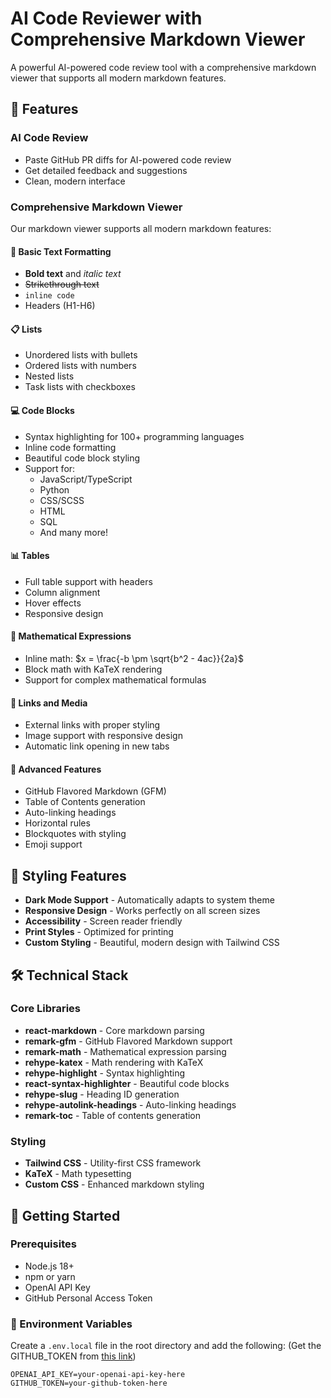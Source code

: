 # AI Code Reviewer with Comprehensive Markdown Viewer

A powerful AI-powered code review tool with a comprehensive markdown viewer that supports all modern markdown features.

## 🚀 Features

### AI Code Review
- Paste GitHub PR diffs for AI-powered code review
- Get detailed feedback and suggestions
- Clean, modern interface

### Comprehensive Markdown Viewer
Our markdown viewer supports all modern markdown features:

#### 📝 Basic Text Formatting
- **Bold text** and *italic text*
- ~~Strikethrough text~~
- `inline code`
- Headers (H1-H6)

#### 📋 Lists
- Unordered lists with bullets
- Ordered lists with numbers
- Nested lists
- Task lists with checkboxes

#### 💻 Code Blocks
- Syntax highlighting for 100+ programming languages
- Inline code formatting
- Beautiful code block styling
- Support for:
  - JavaScript/TypeScript
  - Python
  - CSS/SCSS
  - HTML
  - SQL
  - And many more!

#### 📊 Tables
- Full table support with headers
- Column alignment
- Hover effects
- Responsive design

#### 🧮 Mathematical Expressions
- Inline math: $x = \frac{-b \pm \sqrt{b^2 - 4ac}}{2a}$
- Block math with KaTeX rendering
- Support for complex mathematical formulas

#### 🔗 Links and Media
- External links with proper styling
- Image support with responsive design
- Automatic link opening in new tabs

#### 📄 Advanced Features
- GitHub Flavored Markdown (GFM)
- Table of Contents generation
- Auto-linking headings
- Horizontal rules
- Blockquotes with styling
- Emoji support

## 🎨 Styling Features

- **Dark Mode Support** - Automatically adapts to system theme
- **Responsive Design** - Works perfectly on all screen sizes
- **Accessibility** - Screen reader friendly
- **Print Styles** - Optimized for printing
- **Custom Styling** - Beautiful, modern design with Tailwind CSS

## 🛠️ Technical Stack

### Core Libraries
- **react-markdown** - Core markdown parsing
- **remark-gfm** - GitHub Flavored Markdown support
- **remark-math** - Mathematical expression parsing
- **rehype-katex** - Math rendering with KaTeX
- **rehype-highlight** - Syntax highlighting
- **react-syntax-highlighter** - Beautiful code blocks
- **rehype-slug** - Heading ID generation
- **rehype-autolink-headings** - Auto-linking headings
- **remark-toc** - Table of contents generation

### Styling
- **Tailwind CSS** - Utility-first CSS framework
- **KaTeX** - Math typesetting
- **Custom CSS** - Enhanced markdown styling

## 🚀 Getting Started

### Prerequisites
- Node.js 18+ 
- npm or yarn
- OpenAI API Key
- GitHub Personal Access Token

### 🔐 Environment Variables

Create a `.env.local` file in the root directory and add the following:
(Get the GITHUB_TOKEN from [this link](https://github.com/settings/personal-access-tokens))

```env
OPENAI_API_KEY=your-openai-api-key-here
GITHUB_TOKEN=your-github-token-here
